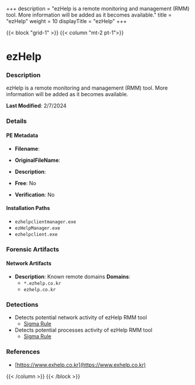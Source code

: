 +++
description = "ezHelp is a remote monitoring and management (RMM) tool. More information will be added as it becomes available."
title = "ezHelp"
weight = 10
displayTitle = "ezHelp"
+++


{{< block "grid-1" >}}
{{< column "mt-2 pt-1">}}

# ezHelp


### Description

ezHelp is a remote monitoring and management (RMM) tool. More information will be added as it becomes available.



**Last Modified**: 2/7/2024

### Details


#### PE Metadata
- **Filename**: 
- **OriginalFileName**: 
- **Description**: 


- **Free**: No

- **Verification**: No




#### Installation Paths
- `ezhelpclientmanager.exe`
- `ezHelpManager.exe`
- `ezhelpclient.exe`

### Forensic Artifacts




#### Network Artifacts
- **Description**: Known remote domains  **Domains**:
    - `*.ezhelp.co.kr`
    - `ezhelp.co.kr`


### Detections
- Detects potential network activity of ezHelp RMM tool
  - [Sigma Rule](https://github.com/magicsword-io/LOLRMM/blob/main/detections/sigma/ezhelp_network_sigma.yml)
- Detects potential processes activity of ezHelp RMM tool
  - [Sigma Rule](https://github.com/magicsword-io/LOLRMM/blob/main/detections/sigma/ezhelp_processes_sigma.yml)

### References
- [https://www.exhelp.co.kr](https://www.exhelp.co.kr)



{{< /column >}}
{{< /block >}}
